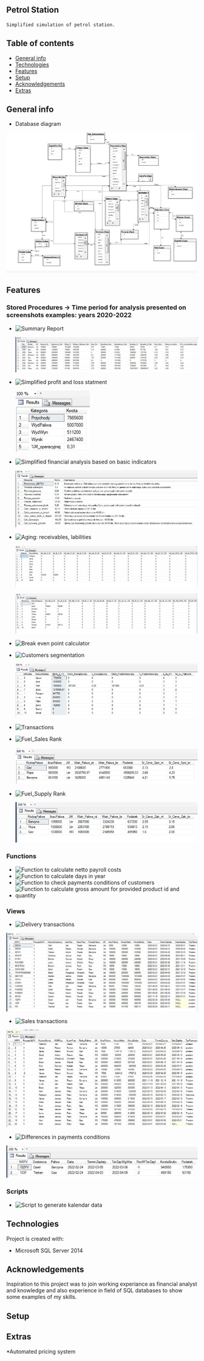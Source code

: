 ## Petrol Station

    Simplified simulation of petrol station.

## Table of contents
* [General info](#general-info)
* [Technologies](#technologies)
* [Features](#features)
* [Setup](#setup)
* [Acknowledgements](#Acknowledgements)
* [Extras](#Extras)

## General info
* Database diagram 

![Database diagram](./Database_Diagram(Stacja_Paliw).JPG) 

## Features

### Stored Procedures -> Time period for analysis presented on screenshots examples: years 2020-2022
* ![Summary Report](Schematy/Ope/uspRaport_Zbiorczy)


  ![Screenshot example](./Schematy/Ope/Raport_zbiorczy.JPG)


* ![Simplified profit and loss statment](Schematy/Ope/_ALTER_uspZrobWynik)

  ![Screenshot example](./Schematy/Ope/Wynik_Operacyjny.JPG)

* ![Simplified financial analysis based on basic indicators](Schematy/Ope/uspAnaliza_Fin-ALTER)

  ![Screenshot example](./Schematy/Ope/Analiza_fin_2020-2022.JPG)

* ![Aging: receivables, labilities](Schematy/Ope/uspWiekowanie)


  ![Screenshot example for aging receivables](./Schematy/Ope/Wiekowanie_Naleznosci_total.JPG)

  ![Screenshot example for aging labilities](./Schematy/Ope/Wiekowanie_Zobowiazan_total.JPG)

* ![Break even point calculator](Schematy/Ope/BEP_Kalk_krzyz)


* ![Customers segmentation](Schematy/Ope/uspKlasfikacja_klientow)


  ![Customers segmentation](./Schematy/Ope/Klasyfikacja_klientow.JPG)

* ![Transactions](Schematy/Ope/PROC_Transakcje)
* ![Fuel_Sales Rank](Schematy/Ope/uspSprz_Rank_Paliwa)

  ![Fuel_Sales Rank](./Schematy/Ope/Sprzedaz_paliw_Rank.JPG)

* ![Fuel_Supply Rank](Schematy/Ope/uspDst_Rank_Paliwa) 

  ![Fuel_Supply Rank](./Schematy/Ope/Dostawy_Paliw_Rank.JPG)


### Functions
* ![Function to calculate netto payroll costs](Schematy/Ope/LiczWyn)
* ![Function to calculate days in year](Schematy/Czas/uDni_Rok)
* ![Function to check payments conditions of customers](Schematy/Ope/ufWarunkiSprzedazy)
* ![Function to calculate gross amount for provided product id and quantity](Schematy/Ope/SpKWBrutto-ALTER)



### Views
* ![Delivery transactions](Schematy/Ope/V_ListaDostaw)

![Delivery transactions](./Schematy/Ope/V_Lista_Dostaw.JPG)

* ![Sales transactions](Schematy/Ope/V_ListaSprzedazy)

![Sales transactions](./Schematy/Ope/V_Lista_Sprzedazy.JPG)

* ![Differences in payments conditions](Schematy/Ope/V_Rozb_w_TermDostaw)

![Differences in payments conditions](./Schematy/Ope/V_War_Rozb.JPG)

### Scripts
* ![Script to generate kalendar data](Schematy/Czas/Kalendarz-2022)

	
## Technologies
Project is created with:
* Microsoft SQL Server 2014 

## Acknowledgements
Inspiration to this project was to join working experiance as financial analyst and  knowledge and also experience  in field of
SQL databases to show some examples of my skills.

	
## Setup
## Extras
*Automated pricing system 

